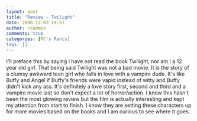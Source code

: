 ```yaml
---
layout: post
title: "Review - Twilight"
date: 2008-12-03 19:51
author: rcadmin
comments: true
categories: [RC's Rants]
tags: []
---
```

I'll preface this by saying I have not read the book Twilight, nor am I a 12 year old girl. That being said Twilight was not a bad movie. It is the story of a clumsy awkward teen girl who falls in love with a vampire dude. It's like Buffy and Angel if Buffy's friends were vapid instead of witty and Buffy didn't kick any ass. It's definitely a love story first, second and third and a vampire movie last so don't expect a lot of horror/action. I know this hasn't been the most glowing review but the film is actually interesting and kept my attention from start to finish. I know they are setting these characters up for more movies based on the books and I am curious to see where it goes.
